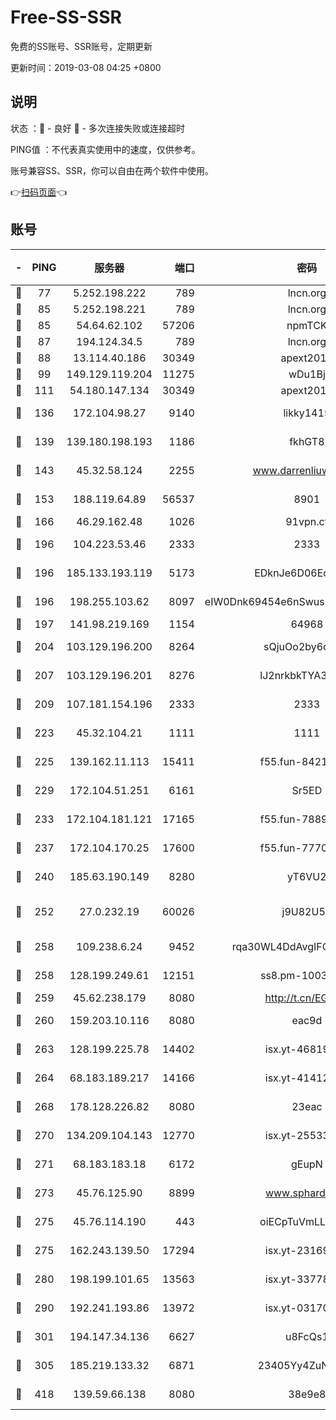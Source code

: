 # Free-SS-SSR

免费的SS账号、SSR账号，定期更新

更新时间：2019-03-08 04:25 +0800

## 说明

状态     ：🙂 - 良好 🙁 - 多次连接失败或连接超时

PING值   ：不代表真实使用中的速度，仅供参考。

账号兼容SS、SSR，你可以自由在两个软件中使用。

👉[扫码页面](https://liesauer.github.io/Free-SS-SSR/)👈

## 账号

|-|PING|服务器|端口|密码|加密方式|区域|
|:----:|:----:|:-----:|-----:|:----:|:----:|:----:|
|🙂|77|5.252.198.222|789|lncn.org|rc4|JP|
|🙂|85|5.252.198.221|789|lncn.org|rc4|JP|
|🙂|85|54.64.62.102|57206|npmTCK|rc4-md5|JP|
|🙂|87|194.124.34.5|789|lncn.org|rc4|JP|
|🙂|88|13.114.40.186|30349|apext2019|chacha20|JP|
|🙂|99|149.129.119.204|11275|wDu1Bj|rc4-md5|HK|
|🙂|111|54.180.147.134|30349|apext2019|chacha20|KR|
|🙂|136|172.104.98.27|9140|likky1415|aes-256-cfb|JP|
|🙂|139|139.180.198.193|1186|fkhGT8|aes-256-cfb|JP|
|🙂|143|45.32.58.124|2255|www.darrenliuwei.com|aes-256-cfb|JP|
|🙂|153|188.119.64.89|56537|8901|aes-256-cfb|RU|
|🙂|166|46.29.162.48|1026|91vpn.cf|rc4-md5|RU|
|🙂|196|104.223.53.46|2333|2333|aes-256-cfb|US|
|🙂|196|185.133.193.119|5173|EDknJe6D06EoWDaw|aes-256-cfb|US|
|🙂|196|198.255.103.62|8097|eIW0Dnk69454e6nSwuspv9DmS201tQ0D|aes-256-cfb|US|
|🙂|197|141.98.219.169|1154|64968|chacha20|US|
|🙂|204|103.129.196.200|8264|sQjuOo2by6oftqlp|aes-256-cfb|CN|
|🙂|207|103.129.196.201|8276|lJ2nrkbkTYA30wv0|aes-256-cfb|US|
|🙂|209|107.181.154.196|2333|2333|aes-256-cfb|US|
|🙂|223|45.32.104.21|1111|1111|aes-256-cfb|SG|
|🙂|225|139.162.11.113|15411|f55.fun-84218375|aes-256-cfb|SG|
|🙂|229|172.104.51.251|6161|Sr5ED|aes-256-cfb|SG|
|🙂|233|172.104.181.121|17165|f55.fun-78892588|aes-256-cfb|SG|
|🙂|237|172.104.170.25|17600|f55.fun-77704492|aes-256-cfb|SG|
|🙂|240|185.63.190.149|8280|yT6VU2|aes-256-cfb|RU|
|🙂|252|27.0.232.19|60026|j9U82U53|xchacha20-ietf-poly1305|HK|
|🙂|258|109.238.6.24|9452|rqa30WL4DdAvgIFG6Fs3znzTa|aes-256-cfb|FR|
|🙂|258|128.199.249.61|12151|ss8.pm-10038971|aes-256-cfb|SG|
|🙂|259|45.62.238.179|8080|http://t.cn/EGJIyrl|rc4-md5|CA|
|🙂|260|159.203.10.116|8080|eac9d|aes-256-cfb|CA|
|🙂|263|128.199.225.78|14402|isx.yt-46819903|aes-256-cfb|SG|
|🙂|264|68.183.189.217|14166|isx.yt-41412317|aes-256-cfb|SG|
|🙂|268|178.128.226.82|8080|23eac|aes-256-cfb|CA|
|🙂|270|134.209.104.143|12770|isx.yt-25533244|aes-256-cfb|SG|
|🙂|271|68.183.183.18|6172|gEupN|aes-256-cfb|SG|
|🙂|273|45.76.125.90|8899|www.sphard.com|aes-256-cfb|AU|
|🙂|275|45.76.114.190|443|oiECpTuVmLLxk4Ts|aes-256-cfb|AU|
|🙂|275|162.243.139.50|17294|isx.yt-23169246|aes-256-cfb|US|
|🙂|280|198.199.101.65|13563|isx.yt-33778522|aes-256-cfb|US|
|🙂|290|192.241.193.86|13972|isx.yt-03170205|aes-256-cfb|US|
|🙂|301|194.147.34.136|6627|u8FcQs1|aes-256-cfb|RU|
|🙂|305|185.219.133.32|6871|23405Yy4ZuNu0pSi|aes-256-cfb|TR|
|🙂|418|139.59.66.138|8080|38e9e8|aes-256-cfb|IN|
